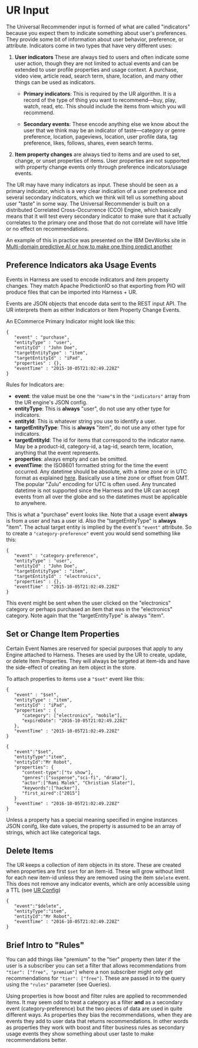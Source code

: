 # UR Input

The Universal Recommender input is formed of what are called "indicators" because you expect them to indicate something about user's preferences. They provide some bit of information about user behavior, preference, or attribute. Indicators come in two types that have very different uses:

 1. **User indicators** These are always tied to users and often indicate some user action, though they are not limited to actual events and can be extended to user profile properties and usage context. A purchase, video view, article read, search term, share, location, and many other things can be used as indicators.  
    
    - **Primary indicators**: This is required by the UR algorithm. It is a record of the type of thing you want to recommend&mdash;buy, play, watch, read, etc. This should include the items from which you will recommend.
    
    - **Secondary events**: These encode anything else we know about the user that we think may be an indicator of taste&mdash;category or genre preference, location, pageviews, location, user profile data, tag preference, likes, follows, shares, even search terms.
    
 2. **Item property changes** are always tied to items and are used to set, change, or unset properties of items. User properties are not supported with property change events only through  preference indicators/usage events.
 
The UR may have many indicators as input. These should be seen as a primary indicator, which is a very clear indication of a user preference and several secondary indicators, which we think will tell us something about user "taste" in some way. The Universal Recommender is built on a distributed Correlated Cross-Occurrence (CCO) Engine, which basically means that it will test every secondary indicator to make sure that it actually correlates to the primary one and those that do not correlate will have little or no effect on recommendations.

An example of this in practice was presented on the IBM DevWorks site in [Multi-domain predictive AI or how to make one thing predict another](https://developer.ibm.com/dwblog/2017/mahout-spark-correlated-cross-occurences/)

## Preference Indicators aka Usage Events

Events in Harness are used to encode indicators and item property changes. They match Apache PredictionIO so that exporting from PIO will produce files that can be imported into Harness + UR.

Events are JSON objects that encode data sent to the REST input API. The UR interprets them as either Indicators or Item Property Change Events.

An ECommerce Primary Indicator might look like this:

```
{
   "event" : "purchase",
   "entityType" : "user",
   "entityId" : "John Doe",
   "targetEntityType" : "item",
   "targetEntityId" : "iPad",
   "properties" : {},
   "eventTime" : "2015-10-05T21:02:49.228Z"
}
```

Rules for Indicators are:

 - **event**: the value must be one the `"name"`s in the `"indicators"` array from the UR engine's JSON config.
 - **entityType**: This is **always** "user", do not use any other type for indicators. 
 - **entityId**: This is whatever string you use to identify a user.
 - **targetEntityType**: This is **always** "item", do not use any other type for indicators.
 - **targetEntityId**: The id for items that correspond to the indicator name. May be a product-id, category-id, a tag-id, search term, location,  anything that the event represents.
 - **properties**: always empty and can be omitted.
 - **eventTime**: the ISO8601 formatted string for the time the event occurred. Any datetime should be absolute, with a time zone or in UTC format as explained [here](https://docs.oracle.com/javase/8/docs/api/java/time/format/DateTimeFormatter.html#ISO_DATE_TIME). Basically use a time zone or offset from GMT. The popular "Zulu" encoding for UTC is often used. Any truncated datetime is not supported since the Harness and the UR can accept events from all over the globe and so the datetimes must be applicable to anywhere.

This is what a "purchase" event looks like. Note that a usage event **always** is from a user and has a user id. Also the "targetEntityType" is **always** "item". The actual target entity is implied by the event's `"event"` attribute. So to create a `"category-preference"` event you would send something like this:

```
{
   "event" : "category-preference",
   "entityType" : "user",
   "entityId" : "John Doe",
   "targetEntityType" : "item",
   "targetEntityId" : "electronics",
   "properties" : {},
   "eventTime" : "2015-10-05T21:02:49.228Z"
}
```
   
This event might be sent when the user clicked on the "electronics" category or perhaps purchased an item that was in the "electronics" category. Note again that the "targetEntityType" is always "item".

## Set or Change Item Properties

Certain Event Names are reserved for special purposes that apply to any Engine attached to Harness. Theses are used by the UR to create, update, or delete Item Properties. They will always be targeted at item-ids and have the side-effect of creating an item object in the store.

To attach properties to items use a `"$set"` event like this:

```
{
   "event" : "$set",
   "entityType" : "item",
   "entityId" : "iPad",
   "properties" : {
      "category": ["electronics", "mobile"],
      "expireDate": "2016-10-05T21:02:49.228Z"
   },
   "eventTime" : "2015-10-05T21:02:49.228Z"
}
```
   
```
{
   "event":"$set",
   "entityType":"item",
   "entityId":"Mr Robot",
   "properties": {
      "content-type":["tv show"],
      "genres":["suspense","sci-fi", "drama"],
      "actor":["Rami Malek", "Christian Slater"],
      "keywords":["hacker"],
      "first_aired":["2015"]
   }
   "eventTime" : "2016-10-05T21:02:49.228Z"
}
```

Unless a property has a special meaning specified in engine instances JSON conifg, like date values, the property is assumed to be an array of strings, which act like categorical tags.

## Delete Items

The UR keeps a collection of item objects in its store. These are created when properties are first `$set` for an item-id. These will grow without limit for each new item-id unless they are removed using the item `$delete` event. This does not remove any indicator events, which are only accessible using a TTL (see [UR Config](h_ur_config))

```
{
   "event":"$delete",
   "entityType":"item",
   "entityId":"Mr Robot",
   "eventTime" : "2016-10-05T21:02:49.228Z"
}
```

## Brief Intro to "Rules"

You can add things like "premium" to the "tier" property then later if the user is a subscriber you can set a filter that allows recommendations from `"tier": ["free", "premium"]` where a non subscriber might only get recommendations for `"tier": ["free"]`. These are passed in to the query using the `"rules"` parameter (see Queries).

Using properties is how boost and filter rules are applied to recommended items. It may seem odd to treat a category as a filter **and** as a secondary event (category-preference) but the two pieces of data are used in quite different ways. As properties they bias the recommendations, when they are events they add to user data that returns recommendations. In other words as properties they work with boost and filter business rules as secondary usage events they show something about user taste to make recommendations better.
